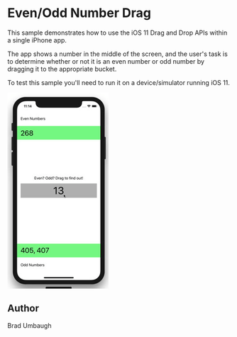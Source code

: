 Even/Odd Number Drag
====================

This sample demonstrates how to use the iOS 11 Drag and Drop APIs within a 
single iPhone app.

The app shows a number in the middle of the screen, and the user's task is
to determine whether or not it is an even number or odd number by dragging
it to the appropriate bucket.

To test this sample you'll need to run it on a device/simulator running 
iOS 11.

![Dragging numbers](Screenshots/EvenOddNumberDrag.gif)

Author
------

Brad Umbaugh
